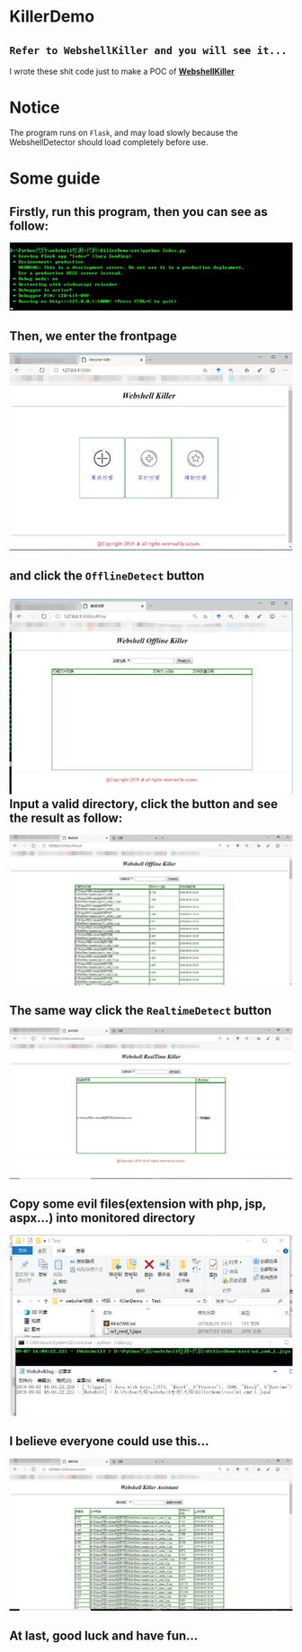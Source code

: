 # KillerDemo
`Refer to WebshellKiller and you will see it... `
---
I wrote these shit code just to make a POC of [**WebshellKiller**](https://github.com/fragileeye/WebshellKiller)

# Notice
The program runs on `Flask`, and may load slowly because the WebshellDetector should load completely before use.

# Some guide

Firstly, run this program, then you can see as follow:
---
![StartRunning](https://github.com/fragileeye/KillerDemo/blob/master/images/1.jpg)

Then, we enter the frontpage
---
![FrontPage](https://github.com/fragileeye/KillerDemo/blob/master/images/2.jpg)

and click the `OfflineDetect` button
---
![Offline](https://github.com/fragileeye/KillerDemo/blob/master/images/3.jpg)
Input a valid directory, click the button and see the result as follow:
---
![OfflineResult](https://github.com/fragileeye/KillerDemo/blob/master/images/4.jpg)

The same way click the `RealtimeDetect` button
---
![Realtime](https://github.com/fragileeye/KillerDemo/blob/master/images/5.jpg)

Copy some evil files(extension with php, jsp, aspx...) into monitored directory
---
![RealtimeResult](https://github.com/fragileeye/KillerDemo/blob/master/images/6.jpg)

I believe everyone could use this...
---
![AssistantResult](https://github.com/fragileeye/KillerDemo/blob/master/images/7.jpg)

## At last, good luck and have fun...

